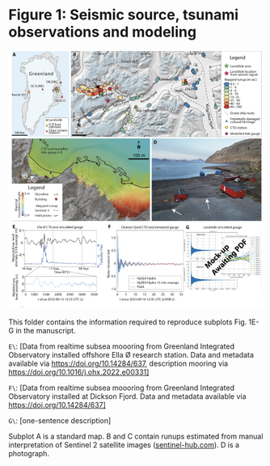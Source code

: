 # Figure 1: Seismic source, tsunami observations and modeling

![Fig1](f1.png)

This folder contains the information required to reproduce subplots Fig. 1E-G in the manuscript.

`E\`: [Data from realtime subsea moooring from Greenland Integrated Observatory installed offshore Ella Ø research station. Data and metadata available via https://doi.org/10.14284/637, description mooring via https://doi.org/10.1016/j.ohx.2022.e00331]

`F\`: [Data from realtime subsea moooring from Greenland Integrated Observatory installed at Dickson Fjord. Data and metadata available via https://doi.org/10.14284/637]

`G\`: [one-sentence description]

Subplot A is a standard map. B and C contain runups estimated from manual interpretation of Sentinel 2 satellite images ([sentinel-hub.com](https://sentinel-hub.com)). D is a photograph.
